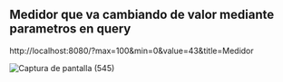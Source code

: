 ## Medidor que va cambiando de valor mediante parametros en query

http://localhost:8080/?max=100&min=0&value=43&title=Medidor

![Captura de pantalla (545)](https://user-images.githubusercontent.com/89177834/207633041-a0801af2-1a75-44fa-be96-834646167955.png)
